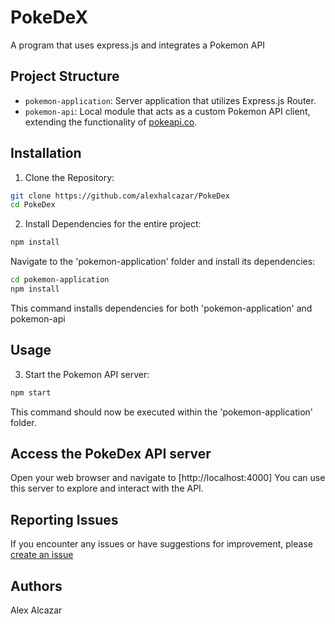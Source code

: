 # PokeDeX

A program that uses express.js and integrates a Pokemon API

## Project Structure
- `pokemon-application`: Server application that utilizes Express.js Router.
- `pokemon-api`: Local module that acts as a custom Pokemon API client, extending the functionality of [pokeapi.co](https://pokeapi.co).

## Installation

1. Clone the Repository:

```bash
git clone https://github.com/alexhalcazar/PokeDex
cd PokeDex
```

2. Install Dependencies for the entire project:

```bash
npm install
```

Navigate to the 'pokemon-application' folder and install its dependencies:

```bash
cd pokemon-application
npm install
```

This command installs dependencies for both 'pokemon-application' and pokemon-api

## Usage

3. Start the Pokemon API server:

```bash
npm start
```

This command should now be executed within the 'pokemon-application' folder.

## Access the PokeDex API server

Open your web browser and navigate to [http://localhost:4000]
You can use this server to explore and interact with the API.

## Reporting Issues

If you encounter any issues or have suggestions for improvement, please [create an issue](https://github.com/alexhalcazar/PokeDex/issues)

## Authors

Alex Alcazar